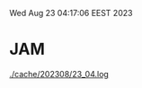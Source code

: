 Wed Aug 23 04:17:06 EEST 2023
# JAM
<a href='./cache/202308/23_04.log'>./cache/202308/23_04.log</a>
